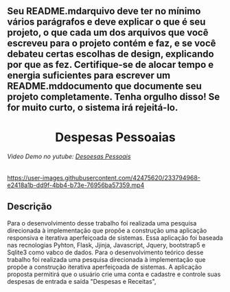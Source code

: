<p>
    <h2>
        Seu README.mdarquivo deve ter no mínimo vários parágrafos e deve explicar o que é seu projeto, o que cada um dos arquivos que você escreveu para o projeto contém          e faz, e se você debateu certas escolhas de design, explicando por que as fez. Certifique-se de alocar tempo e energia suficientes para escrever um                      README.mddocumento que documente seu projeto completamente. Tenha orgulho disso! Se for muito curto, o sistema irá rejeitá-lo.
    </h2>
</p>
<h1 align="center">
    Despesas Pessoaias
</h1>

<h6>    
    <p>Video Demo no yutube: 
        <a href="https://www.youtube.com/watch?v=LeIYKaxELHQ"> Desoesas Pessoais</a>
    </p>
</h6>

https://user-images.githubusercontent.com/42475620/233794968-e2418a1b-dd9f-4bb4-b73e-76956ba57359.mp4

<h2>
    Descrição
</h2>
<p>
    Para o desenvolvimento desse trabalho foi realizada uma pesquisa direcionada à implementação que propõe a construção uma aplicação responsiva e iterativa aperfeiçoada de sistemas.
    Essa aplicação foi baseada nas recnologias Pyhton, Flask, Jjinja, Javascript, Jquery, bootstrap5 e Sqlite3  como vabco de dados.
Para o desenvolvimento teórico desse trabalho foi realizada uma pesquisa direcionada à implementação que propõe a construção iterativa aperfeiçoada de sistemas.
    A aplicação proposta permitirá que o usuário crie uma conta e cadastre e controle  suas despesas de entrada e saída "Despesas e Receitas",
</p>
